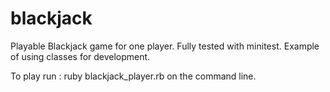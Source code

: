 # blackjack

Playable Blackjack game for one player. Fully tested with minitest. Example of using classes for development.

To play run : ruby blackjack_player.rb on the command line.